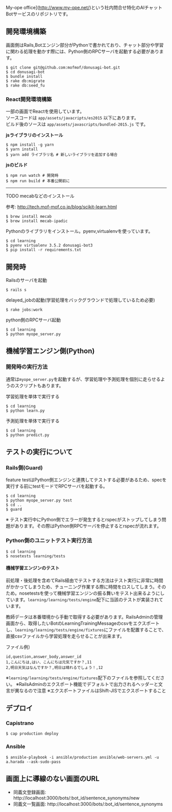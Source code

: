 My-ope office](http://www.my-ope.net/)という社内問合せ特化のAIチャットBotサービスのリポジトリです。

## 開発環境構築
画面側はRails,Botエンジン部分がPythonで書かれており、チャット部分や学習に関わる処理を動かす際には、Python側のRPCサーバを起動する必要があります。

```
$ git clone git@github.com:mofmof/donusagi-bot.git
$ cd donusagi-bot
$ bundle install
$ rake db:migrate
$ rake db:seed_fu
```

### React開発環境構築

一部の画面でReactを使用しています。  
ソースコードは `app/assets/javacripts/es2015` 以下にあります。  
ビルド後のソースは `app/assets/javascripts/bundled-2015.js` です。

__jsライブラリのインストール__

```
$ npm install -g yarn
$ yarn install
$ yarn add ライブラリ名 # 新しいライブラリを追加する場合
```

__jsのビルド__

```
$ npm run watch # 開発時
$ npm run build # 本番公開前に
```

---

TODO mecabなどのインストール

参考: http://tech.mof-mof.co.jp/blog/scikit-learn.html

```
$ brew install mecab
$ brew install mecab-ipadic
```


Pythonのライブラリをインストール。pyenv,virtualenvを使っています。

```
$ cd learning
$ pyenv virtualenv 3.5.2 donusagi-bot3
$ pip install -r requirements.txt
```


## 開発時

Railsのサーバを起動

```
$ rails s
```

delayed_jobの起動(学習処理をバックグラウンドで処理しているため必要)

```
$ rake jobs:work
```

python側のRPCサーバ起動

```
$ cd learning
$ python myope_server.py
```

## 機械学習エンジン側(Python)
### 開発時の実行方法
通常は`myope_server.py`を起動するが、学習処理や予測処理を個別に走らせるようのスクリプトもあります。

学習処理を単体で実行する

```
$ cd learning
$ python learn.py
```

予測処理を単体で実行する

```
$ cd learning
$ python predict.py
```

## テストの実行について
### Rails側(Guard)

feature testはPython側エンジンと連携してテストする必要があるため、specを実行する前にtestモードでRPCサーバを起動する。

```
$ cd learning
$ python myope_server.py test
$ cd ..
$ guard
```

※ テスト実行中にPython側でエラーが発生するとrspecがストップしてしまう問題があります。その際はPython側RPCサーバを停止するとrspecが流れます。

### Python側のユニットテスト実行方法

```
$ cd learning
$ nosetests learning/tests
```

#### 機械学習エンジンのテスト

前処理・後処理を含めてRails経由でテストする方法はテスト実行に非常に時間がかかってしまうため、チューニング作業する際に時間をロスしてしまう。そのため。nosetestsを使って機械学習エンジンの振る舞いをテスト出来るようにしています。`learning/learning/tests/engine`配下に当該のテストが実装されています。

教師データは本番環境から手動で取得する必要があります。RailsAdminの管理画面から、取得したいBotのLearningTrainingMessageのcsvをエクスポートし、`learning/learning/tests/engine/fixtures`にファイルを配置することで、直接csvファイルから学習処理を走らせることが出来ます。

ファイル例）
```
id,question,answer_body,answer_id
1,こんにちは,はい、こんにちは元気ですか？,11
2,明日天気はなんですか？,明日は晴れるでしょう！,12
```

※`learning/learning/tests/engine/fixtures`配下のファイルを参照してください。
※RailsAdminのエクスポート機能でデフォルトで出力されるヘッダーと文言が異なるので注意
※エクスポートファイルはShift-JISでエクスポートすること

## デプロイ
### Capistrano

```
$ cap production deploy
```

### Ansible

```
$ ansible-playbook -i ansible/production ansible/web-servers.yml -u a.harada --ask-sudo-pass
```

## 画面上に導線のない画面のURL
- 同義文登録画面: http://localhost:3000/bots/:bot_id/sentence_synonyms/new
- 同義文一覧画面: http://localhost:3000/bots/:bot_id/sentence_synonyms
